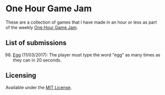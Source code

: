 # One Hour Game Jam
These are a collection of games that I have made in an hour or less as part of the weekly [One Hour Game Jam](http://onehourgamejam.com/).

## List of submissions
98. [Egg](98%20-%20Egg) (11/03/2017): The player must type the word "egg" as many times as they can in 20 seconds.

## Licensing
Available under the [MIT License](LICENSE).

